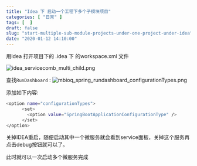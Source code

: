 ```yaml
---
title: "Idea 下 启动一个工程下多个子模块项目"
categories: [ "日常" ]
tags: [  ]
draft: false
slug: "start-multiple-sub-module-projects-under-one-project-under-idea"
date: "2020-01-12 14:10:00"
---
```


用Idea 打开项目下的 .idea 下 的workspace.xml 文件

![idea_servicecomb_multi_child.png][1]


<!--more-->


查找`RunDashboard` :
![mbioq_spring_rundashboard_configurationTypes.png][2]

添加如下内容: 

```bash
<option name="configurationTypes">
      <set>
        <option value="SpringBootApplicationConfigurationType" />
      </set>
</option>
```
关掉IDEA重启，随便启动其中一个微服务就会看到service面板，关掉这个服务再点击debug按钮就可以了。


此时就可以一次启动多个微服务完成

 

  [1]: https://imgs.gnux.cn/usr/uploads/2020/01/449296550.png
  [2]: https://imgs.gnux.cn/usr/uploads/2020/01/3942478610.png